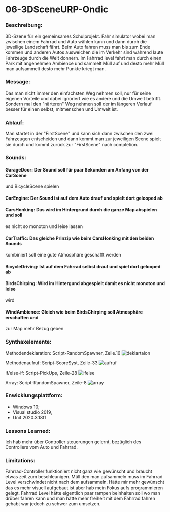 # 06-3DSceneURP-Ondic

### Beschreibung:
3D-Szene für ein gemeinsames Schulprojekt. Fahr simulator wobei man zwischen einem Fahrrad und Auto wählen kann und dann durch die jeweilige Landschaft fährt. Beim Auto fahren muss man bis zum Ende kommen und anderen Autos ausweichen die im Verkehr sind während laute Fahrzeuge durch die Welt donnern. Im Fahrrad level fahrt man durch einen Park mit angenehmen Ambience und sammelt Müll auf und desto mehr Müll man aufsammelt desto mehr Punkte kriegt man.

### Message:
Das man nicht immer den einfachsten Weg nehmen soll, nur für seine eigenen Vorteile und dabei ignoriert wie es andere und die Umwelt betrifft. Sondern mal den "härteren" Weg nehmen soll der im längeren Verlauf besser für einen selbst, mitmenschen und Umwelt ist.

### Ablauf:
Man startet in der "FirstScene" und kann sich dann zwischen den zwei Fahrzeugen entscheiden und dann kommt man zur jeweiligen Scene spielt sie durch und kommt zurück zur "FirstScene" nach completion.

### Sounds:
#### GarageDoor: Der Sound soll für paar Sekunden am Anfang von der CarScene 
und BicycleScene spielen
#### CarEngine: Der Sound ist auf dem Auto drauf und spielt dort gelooped ab
#### CarsHonking: Das wird im Hintergrund durch die ganze Map abspielen und soll 
es nicht so monoton und leise lassen
#### CarTraffic: Das gleiche Prinzip wie beim CarsHonking mit den beiden Sounds
kombiniert soll eine gute Atmosphäre geschafft werden
#### BicycleDriving: Ist auf dem Fahrrad selbst drauf und spiel dort gelooped ab
#### BirdsChirping: Wird im Hintergund abgespielt damit es nicht monoton und leise 
wird
#### WindAmbience: Gleich wie beim BirdsChirping soll Atmosphäre erschaffen und 
zur Map mehr Bezug geben

### Synthaxelemente:
Methodendeklaration: Script-RandomSpawner, Zeile.16
![deklartaion](https://github.com/4ahmns-2223-Sosem/06-3DSceneURP-Ondic/assets/91017666/648d9387-d9cb-42c9-be70-a5e263ab64be)

Methodenaufruf: Script-ScoreSyst, Zeile-33
![aufruf](https://github.com/4ahmns-2223-Sosem/06-3DSceneURP-Ondic/assets/91017666/66282fac-60ab-4250-9fe9-7c1ad6f865a8)

If/else-if: Script-PickUps, Zeile-28
![ifelse](https://github.com/4ahmns-2223-Sosem/06-3DSceneURP-Ondic/assets/91017666/0a8a253f-3298-4a3d-a86b-ce26ca78aa80)

Array: Script-RandomSpawner, Zeile-8
![array](https://github.com/4ahmns-2223-Sosem/06-3DSceneURP-Ondic/assets/91017666/7a2577f0-f2ca-436d-919a-db921eb8b371)


### Enwicklungsplattform: 
+ Windows 10; 
+ Visual studio 2019, 
+ Unit 2020.3.18f1

### Lessons Learned:
Ich hab mehr über Controller steuerungen gelernt, bezüglich des Controllers vom Auto und Fahrrad.

### Limitations:
Fahrrad-Controller funktioniert nicht ganz wie gewünscht und braucht etwas zeit zum beschleunigen. Müll den man aufsammeln muss im Fahrrad Level verschwindet nicht nach dem aufsammeln. Hätte mir mehr gewünscht das es mehr visuell aufgebaut ist aber hab mein Fokus aufs programmieren gelegt. Fahrrad Level hätte eigentlich paar rampen beinhalten soll wo man drüber fahren kann und man hätte mehr freiheit mit dem Fahrrad fahren gehabt war jedoch zu schwer zum umsetzen.
